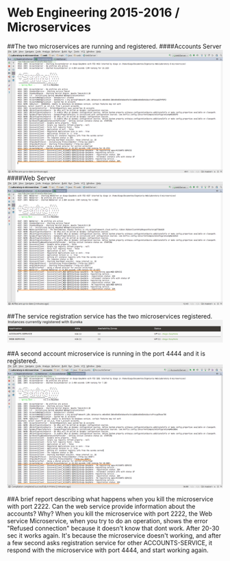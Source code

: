 # Web Engineering 2015-2016 / Microservices


##The two microservices are running and registered.
####Accounts Server
![Account Microservice](https://github.com/diegozgz92/Laboratory-6-microservices/blob/master/AccountsServer.png)
####Web Server
![Web Microservice](https://github.com/diegozgz92/Laboratory-6-microservices/blob/master/WebServer.png)

##The service registration service has the two microservices registered.
![Microservices registred](https://github.com/diegozgz92/Laboratory-6-microservices/blob/master/RegistrationService.png)

##A second account microservice is running in the port 4444 and it is registered.
![Second Account Microservice](https://github.com/diegozgz92/Laboratory-6-microservices/blob/master/AccountsService2.png)

##A brief report describing what happens when you kill the microservice with port 2222. Can the web service provide information about the accounts? Why?
When you kill the microservice with port 2222, the Web service Microservice, when you try to do an operation, shows the error "Refused connection" because it doesn't know that dont work. After 20-30 sec it works again.
It's because the microservice doesn't working, and after a few second asks registration service for other ACCOUNTS-SERVICE, it respond with the microservice with port 4444, and start working again.
